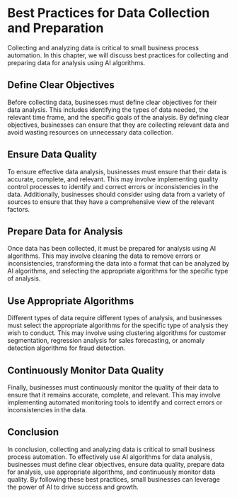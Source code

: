 Best Practices for Data Collection and Preparation
==========================================================================================================================================

Collecting and analyzing data is critical to small business process automation. In this chapter, we will discuss best practices for collecting and preparing data for analysis using AI algorithms.

Define Clear Objectives
-----------------------

Before collecting data, businesses must define clear objectives for their data analysis. This includes identifying the types of data needed, the relevant time frame, and the specific goals of the analysis. By defining clear objectives, businesses can ensure that they are collecting relevant data and avoid wasting resources on unnecessary data collection.

Ensure Data Quality
-------------------

To ensure effective data analysis, businesses must ensure that their data is accurate, complete, and relevant. This may involve implementing quality control processes to identify and correct errors or inconsistencies in the data. Additionally, businesses should consider using data from a variety of sources to ensure that they have a comprehensive view of the relevant factors.

Prepare Data for Analysis
-------------------------

Once data has been collected, it must be prepared for analysis using AI algorithms. This may involve cleaning the data to remove errors or inconsistencies, transforming the data into a format that can be analyzed by AI algorithms, and selecting the appropriate algorithms for the specific type of analysis.

Use Appropriate Algorithms
--------------------------

Different types of data require different types of analysis, and businesses must select the appropriate algorithms for the specific type of analysis they wish to conduct. This may involve using clustering algorithms for customer segmentation, regression analysis for sales forecasting, or anomaly detection algorithms for fraud detection.

Continuously Monitor Data Quality
---------------------------------

Finally, businesses must continuously monitor the quality of their data to ensure that it remains accurate, complete, and relevant. This may involve implementing automated monitoring tools to identify and correct errors or inconsistencies in the data.

Conclusion
----------

In conclusion, collecting and analyzing data is critical to small business process automation. To effectively use AI algorithms for data analysis, businesses must define clear objectives, ensure data quality, prepare data for analysis, use appropriate algorithms, and continuously monitor data quality. By following these best practices, small businesses can leverage the power of AI to drive success and growth.


